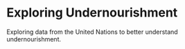 # Exploring Undernourishment
Exploring data from the United Nations to better understand undernourishment.

